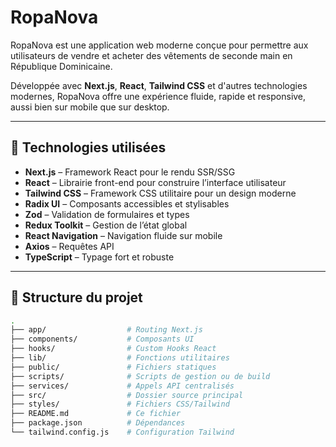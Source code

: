 # RopaNova

RopaNova est une application web moderne conçue pour permettre aux utilisateurs de vendre et acheter des vêtements de seconde main en République Dominicaine.

Développée avec **Next.js**, **React**, **Tailwind CSS** et d'autres technologies modernes, RopaNova offre une expérience fluide, rapide et responsive, aussi bien sur mobile que sur desktop.

---

## 🚀 Technologies utilisées

- **Next.js** – Framework React pour le rendu SSR/SSG
- **React** – Librairie front-end pour construire l’interface utilisateur
- **Tailwind CSS** – Framework CSS utilitaire pour un design moderne
- **Radix UI** – Composants accessibles et stylisables
- **Zod** – Validation de formulaires et types
- **Redux Toolkit** – Gestion de l’état global
- **React Navigation** – Navigation fluide sur mobile
- **Axios** – Requêtes API
- **TypeScript** – Typage fort et robuste

---

## 📁 Structure du projet

```bash
.
├── app/                  # Routing Next.js
├── components/           # Composants UI
├── hooks/                # Custom Hooks React
├── lib/                  # Fonctions utilitaires
├── public/               # Fichiers statiques
├── scripts/              # Scripts de gestion ou de build
├── services/             # Appels API centralisés
├── src/                  # Dossier source principal
├── styles/               # Fichiers CSS/Tailwind
├── README.md             # Ce fichier
├── package.json          # Dépendances
└── tailwind.config.js    # Configuration Tailwind
